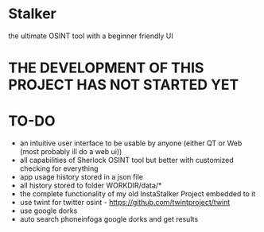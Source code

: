 # Stalker
the ultimate OSINT tool with a beginner friendly UI

# THE DEVELOPMENT OF THIS PROJECT HAS NOT STARTED YET

# TO-DO

- an intuitive user interface to be usable by anyone (either QT or Web (most probably ill do a web ui))
- all capabilities of Sherlock OSINT tool but better with customized checking for everything
- app usage history stored in a json file
- all history stored to folder WORKDIR/data/*
- the complete functionality of my old InstaStalker Project embedded to it
- use twint for twitter osint - https://github.com/twintproject/twint
- use google dorks
- auto search phoneinfoga google dorks and get results
